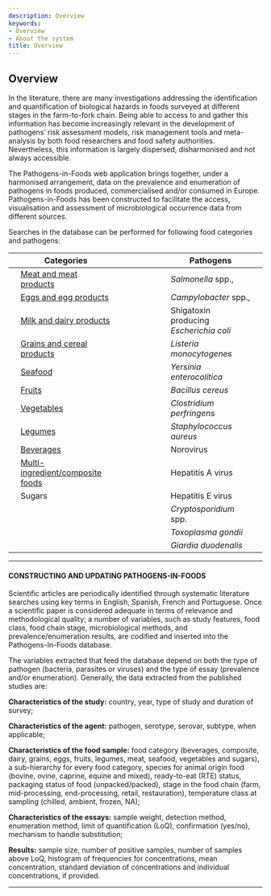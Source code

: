 ```yaml
---
description: Overview
keywords:
- Overview
- About the system
title: Overview
--- 
```


## Overview

In the literature, there are many investigations addressing the identification and quantification of biological hazards in foods surveyed at different stages in the farm-to-fork chain. Being able to access to and gather this information has become increasingly relevant in the development of pathogens’ risk assessment models, risk management tools and meta-analysis by both food researchers and food safety authorities. Nevertheless, this information is largely dispersed, disharmonised and not always accessible.

The Pathogens-in-Foods web application brings together, under a harmonised arrangement, data on the prevalence and enumeration of pathogens in foods produced, commercialised and/or consumed in Europe. Pathogens-in-Foods has been constructed to facilitate the access, visualisation and assessment of microbiological occurrence data from different sources.

Searches in the database can be performed for following food categories and pathogens:

|   	| Categories                       	|                      	| Pathogens                               	|   	|
|---	|----------------------------------	|---------------------	|---------------------------------------	|---	|
|   	| [Meat and meat products](https://fsqa.esa.ipb.pt/img/overview/trees/food/meat.svg)           	|                     	| _Salmonella_ spp.,                   	    |   	|
|   	| [Eggs and egg products](https://fsqa.esa.ipb.pt/img/overview/trees/food/eggs.svg)            	|                     	| _Campylobacter_ spp.,                   	|   	|
|   	| [Milk and dairy products](https://fsqa.esa.ipb.pt/img/overview/trees/food/dairy.svg)          	|                     	| Shigatoxin producing _Escherichia coli_ 	|   	|
|   	| [Grains and cereal products](https://fsqa.esa.ipb.pt/img/overview/trees/food/grains.svg)       	|                     	| _Listeria monocytogenes_                	|   	|
|   	| [Seafood](https://fsqa.esa.ipb.pt/img/overview/trees/food/seafood.svg)                          	|                     	| _Yersinia enterocolitica_               	|   	|
|   	| [Fruits](https://fsqa.esa.ipb.pt/img/overview/trees/food/fruits.svg)                           	|                     	| _Bacillus cereus_                       	|   	|
|   	| [Vegetables](https://fsqa.esa.ipb.pt/img/overview/trees/food/vegetables.svg)                       	|                     	| _Clostridium perfringens_               	|   	|
|   	| [Legumes](https://fsqa.esa.ipb.pt/img/overview/trees/food/legumes.svg)                          	|                     	| _Staphylococcus aureus_                 	|   	|
|   	| [Beverages](https://fsqa.esa.ipb.pt/img/overview/trees/food/beverages.svg)                        	|                     	| Norovirus                             	|   	|
|   	| [Multi-ingredient/composite foods](https://fsqa.esa.ipb.pt/img/overview/trees/food/composite.svg) 	|                     	| Hepatitis A virus                     	|   	|
|   	| Sugars                                 	|                     	| Hepatitis E virus                     	|   	|
|   	|                                  	|                     	| _Cryptosporidium_ spp.                  	|   	|
|   	|                                  	|                     	| _Toxoplasma gondii_                     	|   	|
|   	|                                  	|                     	| _Giardia duodenalis_                    	|   	|

---

#### CONSTRUCTING AND UPDATING PATHOGENS-IN-FOODS

Scientific articles are periodically identified through systematic literature searches using key terms in English, Spanish, French and Portuguese. Once a scientific paper is considered adequate in terms of relevance and methodological quality; a number of variables, such as study features, food class, food chain stage, microbiological methods, and prevalence/enumeration results, are codified and inserted into the Pathogens-In-Foods database. 

The variables extracted that feed the database depend on both the type of pathogen (bacteria, parasites or viruses) and the type of essay (prevalence and/or enumeration). Generally, the data extracted from the published studies are: 

**Characteristics of the study:** country, year, type of study and duration of survey;

**Characteristics of the agent:** pathogen, serotype, serovar, subtype, when applicable;

**Characteristics of the food sample:** food category (beverages, composite, dairy, grains, eggs, fruits, legumes, meat, seafood, vegetables and sugars), a sub-hierarchy for every food category, species for animal origin food (bovine, ovine, caprine, equine and mixed), ready-to-eat (RTE) status, packaging status of food (unpacked/packed), stage in the food chain (farm, mid-processing, end-processing, retail, restauration), temperature class at sampling (chilled, ambient, frozen, NA);

**Characteristics of the essays:** sample weight, detection method, enumeration method, limit of quantification (LoQ), confirmation (yes/no), mechanism to handle substitution;

**Results:** sample size, number of positive samples, number of samples above LoQ, histogram of frequencies for concentrations, mean concentration, standard deviation of concentrations and individual concentrations, if provided.


---